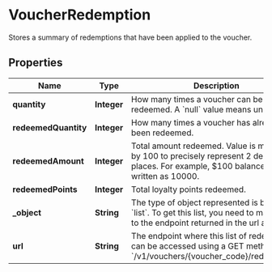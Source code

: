 

# VoucherRedemption

Stores a summary of redemptions that have been applied to the voucher.

## Properties

| Name | Type | Description | Notes |
|------------ | ------------- | ------------- | -------------|
|**quantity** | **Integer** | How many times a voucher can be redeemed. A &#x60;null&#x60; value means unlimited. |  [optional] |
|**redeemedQuantity** | **Integer** | How many times a voucher has already been redeemed. |  [optional] |
|**redeemedAmount** | **Integer** | Total amount redeemed. Value is multiplied by 100 to precisely represent 2 decimal places. For example, $100 balance is written as 10000. |  [optional] |
|**redeemedPoints** | **Integer** | Total loyalty points redeemed. |  [optional] |
|**_object** | **String** | The type of object represented is by default &#x60;list&#x60;. To get this list, you need to make a call to the endpoint returned in the url attribute. |  [optional] |
|**url** | **String** | The endpoint where this list of redemptions can be accessed using a GET method. &#x60;/v1/vouchers/{voucher_code}/redemptions&#x60; |  [optional] |



